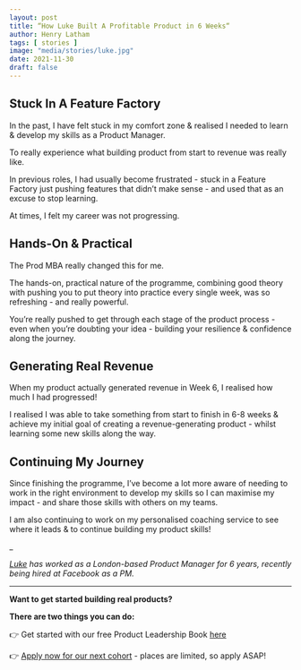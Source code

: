 ```yaml
---
layout: post
title: “How Luke Built A Profitable Product in 6 Weeks“
author: Henry Latham
tags: [ stories ]
image: "media/stories/luke.jpg"
date: 2021-11-30
draft: false
---
```


## Stuck In A Feature Factory

In the past, I have felt stuck in my comfort zone & realised I needed to learn & develop my skills as a Product Manager.


To really experience what building product from start to revenue was really like.


In previous roles, I had usually become frustrated - stuck in a Feature Factory just pushing features that didn’t make sense - and used that as an excuse to stop learning.


At times, I felt my career was not progressing.


## Hands-On & Practical

The Prod MBA really changed this for me.


The hands-on, practical nature of the programme, combining good theory with pushing you to put theory into practice every single week, was so refreshing - and really powerful.


You’re really pushed to get through each stage of the product process - even when you’re doubting your idea - building your resilience & confidence along the journey.


## Generating Real Revenue

When my product actually generated revenue in Week 6, I realised how much I had progressed!


I realised I was able to take something from start to finish in 6-8 weeks & achieve my initial goal of creating a revenue-generating product - whilst learning some new skills along the way.


## Continuing My Journey

Since finishing the programme, I’ve become a lot more aware of needing to work in the right environment to develop my skills so I can maximise my impact - and share those skills with others on my teams.


I am also continuing to work on my personalised coaching service to see where it leads & to continue building my product skills!



_


*[Luke](https://www.linkedin.com/in/lukedemetriades/) has worked as a London-based Product Manager for 6 years, recently being hired at Facebook as a PM.*



---


**Want to get started building real products?**

**There are two things you can do:**

👉 Get started with our free Product Leadership Book [here](https://www.prod.mba/free-product-leadership-book)

👉 [Apply now for our next cohort](https://www.prod.mba/bootcamp-prod-mba) - places are limited, so apply ASAP!
